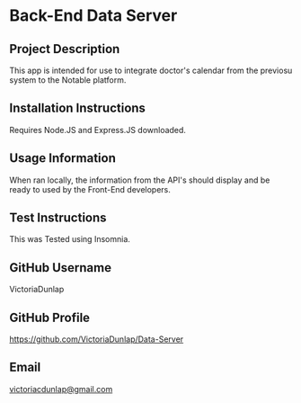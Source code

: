 # Back-End Data Server

  ## Project Description
  This app is intended for use to integrate doctor's calendar from the previosu system to the Notable platform.
  ## Installation Instructions  
  Requires Node.JS and Express.JS downloaded.
  ## Usage Information
  When ran locally, the information from the API's should display and be ready to used by the Front-End developers.
  ## Test Instructions
  This was Tested using Insomnia.
  ## GitHub Username 
  VictoriaDunlap
  ## GitHub Profile 
  https://github.com/VictoriaDunlap/Data-Server
  ## Email
  victoriacdunlap@gmail.com

